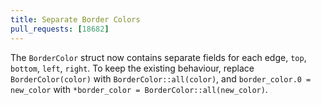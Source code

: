 ```yaml
---
title: Separate Border Colors
pull_requests: [18682]
---
```


The `BorderColor` struct now contains separate fields for each edge, `top`, `bottom`, `left`, `right`. To keep the existing behaviour, replace `BorderColor(color)` with `BorderColor::all(color)`, and `border_color.0 = new_color` with `*border_color = BorderColor::all(new_color)`.
